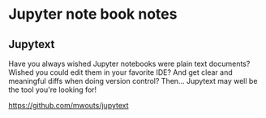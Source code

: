 # Jupyter note book notes

## Jupytext
Have you always wished Jupyter notebooks were plain text documents? Wished you could edit them in your favorite IDE? And get clear and meaningful diffs when doing version control? Then... Jupytext may well be the tool you're looking for!

https://github.com/mwouts/jupytext
